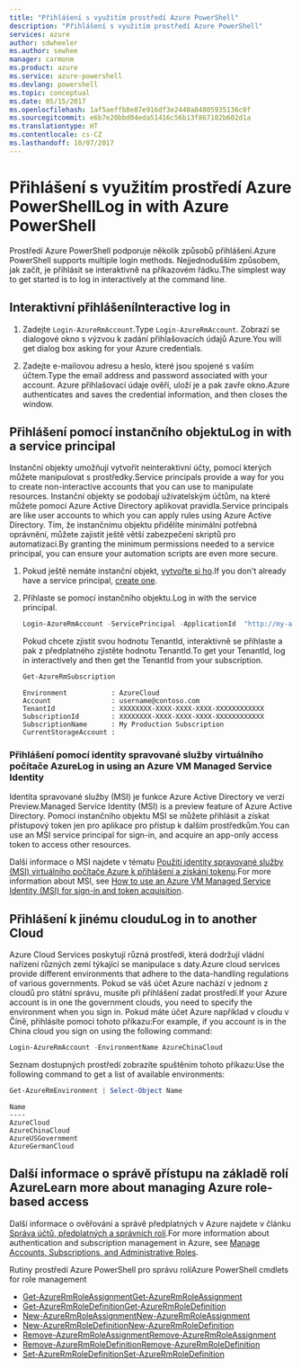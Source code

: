 ```yaml
---
title: "Přihlášení s využitím prostředí Azure PowerShell"
description: "Přihlášení s využitím prostředí Azure PowerShell"
services: azure
author: sdwheeler
ms.author: sewhee
manager: carmonm
ms.product: azure
ms.service: azure-powershell
ms.devlang: powershell
ms.topic: conceptual
ms.date: 05/15/2017
ms.openlocfilehash: 1af5aeffb8e87e916df3e2440a84805935136c0f
ms.sourcegitcommit: e6b7e20bbd04eda51416c56b13f867102b602d1a
ms.translationtype: HT
ms.contentlocale: cs-CZ
ms.lasthandoff: 10/07/2017
---
```

# <a name="log-in-with-azure-powershell"></a><span data-ttu-id="e0a11-103">Přihlášení s využitím prostředí Azure PowerShell</span><span class="sxs-lookup"><span data-stu-id="e0a11-103">Log in with Azure PowerShell</span></span>

<span data-ttu-id="e0a11-104">Prostředí Azure PowerShell podporuje několik způsobů přihlášení.</span><span class="sxs-lookup"><span data-stu-id="e0a11-104">Azure PowerShell supports multiple login methods.</span></span> <span data-ttu-id="e0a11-105">Nejjednodušším způsobem, jak začít, je přihlásit se interaktivně na příkazovém řádku.</span><span class="sxs-lookup"><span data-stu-id="e0a11-105">The simplest way to get started is to log in interactively at the command line.</span></span>

## <a name="interactive-log-in"></a><span data-ttu-id="e0a11-106">Interaktivní přihlášení</span><span class="sxs-lookup"><span data-stu-id="e0a11-106">Interactive log in</span></span>

1. <span data-ttu-id="e0a11-107">Zadejte `Login-AzureRmAccount`.</span><span class="sxs-lookup"><span data-stu-id="e0a11-107">Type `Login-AzureRmAccount`.</span></span> <span data-ttu-id="e0a11-108">Zobrazí se dialogové okno s výzvou k zadání přihlašovacích údajů Azure.</span><span class="sxs-lookup"><span data-stu-id="e0a11-108">You will get dialog box asking for your Azure credentials.</span></span>

2. <span data-ttu-id="e0a11-109">Zadejte e-mailovou adresu a heslo, které jsou spojené s vaším účtem.</span><span class="sxs-lookup"><span data-stu-id="e0a11-109">Type the email address and password associated with your account.</span></span> <span data-ttu-id="e0a11-110">Azure přihlašovací údaje ověří, uloží je a pak zavře okno.</span><span class="sxs-lookup"><span data-stu-id="e0a11-110">Azure authenticates and saves the credential information, and then closes the window.</span></span>

## <a name="log-in-with-a-service-principal"></a><span data-ttu-id="e0a11-111">Přihlášení pomocí instančního objektu</span><span class="sxs-lookup"><span data-stu-id="e0a11-111">Log in with a service principal</span></span>

<span data-ttu-id="e0a11-112">Instanční objekty umožňují vytvořit neinteraktivní účty, pomocí kterých můžete manipulovat s prostředky.</span><span class="sxs-lookup"><span data-stu-id="e0a11-112">Service principals provide a way for you to create non-interactive accounts that you can use to manipulate resources.</span></span> <span data-ttu-id="e0a11-113">Instanční objekty se podobají uživatelským účtům, na které můžete pomocí Azure Active Directory aplikovat pravidla.</span><span class="sxs-lookup"><span data-stu-id="e0a11-113">Service principals are like user accounts to which you can apply rules using Azure Active Directory.</span></span> <span data-ttu-id="e0a11-114">Tím, že instančnímu objektu přidělíte minimální potřebná oprávnění, můžete zajistit ještě větší zabezpečení skriptů pro automatizaci.</span><span class="sxs-lookup"><span data-stu-id="e0a11-114">By granting the minimum permissions needed to a service principal, you can ensure your automation scripts are even more secure.</span></span>

1. <span data-ttu-id="e0a11-115">Pokud ještě nemáte instanční objekt, [vytvořte si ho](create-azure-service-principal-azureps.md).</span><span class="sxs-lookup"><span data-stu-id="e0a11-115">If you don't already have a service principal, [create one](create-azure-service-principal-azureps.md).</span></span>

2. <span data-ttu-id="e0a11-116">Přihlaste se pomocí instančního objektu.</span><span class="sxs-lookup"><span data-stu-id="e0a11-116">Log in with the service principal.</span></span>

    ```powershell
    Login-AzureRmAccount -ServicePrincipal -ApplicationId  "http://my-app" -Credential $pscredential -TenantId $tenantid
    ```

    <span data-ttu-id="e0a11-117">Pokud chcete zjistit svou hodnotu TenantId, interaktivně se přihlaste a pak z předplatného zjistěte hodnotu TenantId.</span><span class="sxs-lookup"><span data-stu-id="e0a11-117">To get your TenantId, log in interactively and then get the TenantId from your subscription.</span></span>

    ```powershell
    Get-AzureRmSubscription
    ```

    ```
    Environment           : AzureCloud
    Account               : username@contoso.com
    TenantId              : XXXXXXXX-XXXX-XXXX-XXXX-XXXXXXXXXXXX
    SubscriptionId        : XXXXXXXX-XXXX-XXXX-XXXX-XXXXXXXXXXXX
    SubscriptionName      : My Production Subscription
    CurrentStorageAccount :
    ```

### <a name="log-in-using-an-azure-vm-managed-service-identity"></a><span data-ttu-id="e0a11-118">Přihlášení pomocí identity spravované služby virtuálního počítače Azure</span><span class="sxs-lookup"><span data-stu-id="e0a11-118">Log in using an Azure VM Managed Service Identity</span></span>

<span data-ttu-id="e0a11-119">Identita spravované služby (MSI) je funkce Azure Active Directory ve verzi Preview.</span><span class="sxs-lookup"><span data-stu-id="e0a11-119">Managed Service Identity (MSI) is a preview feature of Azure Active Directory.</span></span> <span data-ttu-id="e0a11-120">Pomocí instančního objektu MSI se můžete přihlásit a získat přístupový token jen pro aplikace pro přístup k dalším prostředkům.</span><span class="sxs-lookup"><span data-stu-id="e0a11-120">You can use an MSI service principal for sign-in, and acquire an app-only access token to access other resources.</span></span>

<span data-ttu-id="e0a11-121">Další informace o MSI najdete v tématu [Použití identity spravované služby (MSI) virtuálního počítače Azure k přihlášení a získání tokenu](/azure/active-directory/msi-how-to-get-access-token-using-msi).</span><span class="sxs-lookup"><span data-stu-id="e0a11-121">For more information about MSI, see [How to use an Azure VM Managed Service Identity (MSI) for sign-in and token acquisition](/azure/active-directory/msi-how-to-get-access-token-using-msi).</span></span>

## <a name="log-in-to-another-cloud"></a><span data-ttu-id="e0a11-122">Přihlášení k jinému cloudu</span><span class="sxs-lookup"><span data-stu-id="e0a11-122">Log in to another Cloud</span></span>

<span data-ttu-id="e0a11-123">Azure Cloud Services poskytují různá prostředí, která dodržují vládní nařízení různých zemí týkající se manipulace s daty.</span><span class="sxs-lookup"><span data-stu-id="e0a11-123">Azure cloud services provide different environments that adhere to the data-handling regulations of various governments.</span></span> <span data-ttu-id="e0a11-124">Pokud se váš účet Azure nachází v jednom z cloudů pro státní správu, musíte při přihlášení zadat prostředí.</span><span class="sxs-lookup"><span data-stu-id="e0a11-124">If your Azure account is in one the government clouds, you need to specify the environment when you sign in.</span></span> <span data-ttu-id="e0a11-125">Pokud máte účet Azure například v cloudu v Číně, přihlásíte pomocí tohoto příkazu:</span><span class="sxs-lookup"><span data-stu-id="e0a11-125">For example, if you account is in the China cloud you sign on using the following command:</span></span>

```powershell
Login-AzureRmAccount -EnvironmentName AzureChinaCloud
```

<span data-ttu-id="e0a11-126">Seznam dostupných prostředí zobrazíte spuštěním tohoto příkazu:</span><span class="sxs-lookup"><span data-stu-id="e0a11-126">Use the following command to get a list of available environments:</span></span>

```powershell
Get-AzureRmEnvironment | Select-Object Name
```

```
Name
----
AzureCloud
AzureChinaCloud
AzureUSGovernment
AzureGermanCloud
```

## <a name="learn-more-about-managing-azure-role-based-access"></a><span data-ttu-id="e0a11-127">Další informace o správě přístupu na základě rolí Azure</span><span class="sxs-lookup"><span data-stu-id="e0a11-127">Learn more about managing Azure role-based access</span></span>

<span data-ttu-id="e0a11-128">Další informace o ověřování a správě předplatných v Azure najdete v článku [Správa účtů, předplatných a správních rolí](/azure/active-directory/role-based-access-control-configure).</span><span class="sxs-lookup"><span data-stu-id="e0a11-128">For more information about authentication and subscription management in Azure, see [Manage Accounts, Subscriptions, and Administrative Roles](/azure/active-directory/role-based-access-control-configure).</span></span>

<span data-ttu-id="e0a11-129">Rutiny prostředí Azure PowerShell pro správu rolí</span><span class="sxs-lookup"><span data-stu-id="e0a11-129">Azure PowerShell cmdlets for role management</span></span>

* [<span data-ttu-id="e0a11-130">Get-AzureRmRoleAssignment</span><span class="sxs-lookup"><span data-stu-id="e0a11-130">Get-AzureRmRoleAssignment</span></span>](/powershell/module/AzureRM.Resources/Get-AzureRmRoleAssignment)
* [<span data-ttu-id="e0a11-131">Get-AzureRmRoleDefinition</span><span class="sxs-lookup"><span data-stu-id="e0a11-131">Get-AzureRmRoleDefinition</span></span>](/powershell/module/AzureRM.Resources/Get-AzureRmRoleDefinition)
* [<span data-ttu-id="e0a11-132">New-AzureRmRoleAssignment</span><span class="sxs-lookup"><span data-stu-id="e0a11-132">New-AzureRmRoleAssignment</span></span>](/powershell/module/AzureRM.Resources/New-AzureRmRoleAssignment)
* [<span data-ttu-id="e0a11-133">New-AzureRmRoleDefinition</span><span class="sxs-lookup"><span data-stu-id="e0a11-133">New-AzureRmRoleDefinition</span></span>](/powershell/module/AzureRM.Resources/New-AzureRmRoleDefinition)
* [<span data-ttu-id="e0a11-134">Remove-AzureRmRoleAssignment</span><span class="sxs-lookup"><span data-stu-id="e0a11-134">Remove-AzureRmRoleAssignment</span></span>](/powershell/module/AzureRM.Resources/Remove-AzureRmRoleAssignment)
* [<span data-ttu-id="e0a11-135">Remove-AzureRmRoleDefinition</span><span class="sxs-lookup"><span data-stu-id="e0a11-135">Remove-AzureRmRoleDefinition</span></span>](/powershell/module/AzureRM.Resources/Remove-AzureRmRoleDefinition)
* [<span data-ttu-id="e0a11-136">Set-AzureRmRoleDefinition</span><span class="sxs-lookup"><span data-stu-id="e0a11-136">Set-AzureRmRoleDefinition</span></span>](/powershell/moduel/AzureRM.Resources/Set-AzureRmRoleDefinition)
